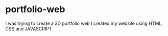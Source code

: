 # portfolio-web
I was trying to create a 3D portfolio web 
I created my website using HTML, CSS and JAVASCRIPT
